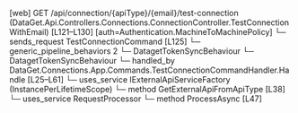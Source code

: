 [web] GET /api/connection/{apiType}/{email}/test-connection  (DataGet.Api.Controllers.Connections.ConnectionController.TestConnectionWithEmail)  [L121–L130] [auth=Authentication.MachineToMachinePolicy]
  └─ sends_request TestConnectionCommand [L125]
    └─ generic_pipeline_behaviors 2
      └─ DatagetTokenSyncBehaviour
      └─ DatagetTokenSyncBehaviour
    └─ handled_by DataGet.Connections.App.Commands.TestConnectionCommandHandler.Handle [L25–L61]
      └─ uses_service IExternalApiServiceFactory (InstancePerLifetimeScope)
        └─ method GetExternalApiFromApiType [L38]
      └─ uses_service RequestProcessor
        └─ method ProcessAsync [L47]

